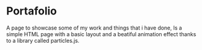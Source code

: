 
# Portafolio

A page to showcase some of my work and things that i have done, Is a simple HTML page with a basic layout and a beatiful animation effect thanks to a library called particles.js.




